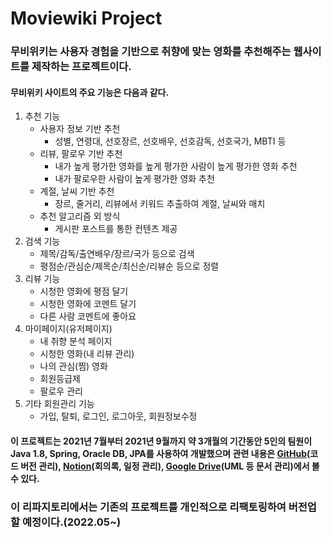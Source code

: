 # Moviewiki Project
### 무비위키는 사용자 경험을 기반으로 취향에 맞는 영화를 추천해주는 웹사이트를 제작하는 프로젝트이다.
#### 무비위키 사이트의 **주요 기능**은 다음과 같다.

1. 추천 기능
   * 사용자 정보 기반 추천
     * 성별, 연령대, 선호장르, 선호배우, 선호감독, 선호국가, MBTI 등
   * 리뷰, 팔로우 기반 추천
     * 내가 높게 평가한 영화를 높게 평가한 사람이 높게 평가한 영화 추천
     * 내가 팔로우한 사람이 높게 평가한 영화 추천
   * 계절, 날씨 기반 추천
     * 장르, 줄거리, 리뷰에서 키워드 추출하여 계절, 날씨와 매치
   * 추천 알고리즘 외 방식
     * 게시판 포스트를 통한 컨텐츠 제공
2. 검색 기능
   * 제목/감독/출연배우/장르/국가 등으로 검색
   * 평점순/관심순/제목순/최신순/리뷰순 등으로 정렬
3. 리뷰 기능
   * 시청한 영화에 평점 달기
   * 시청한 영화에 코멘트 달기
   * 다른 사람 코멘트에 좋아요
4. 마이페이지(유저페이지)
   * 내 취향 분석 페이지
   * 시청한 영화(내 리뷰 관리)
   * 나의 관심(찜) 영화
   * 회원등급제
   * 팔로우 관리
5. 기타 회원관리 기능
   * 가입, 탈퇴, 로그인, 로그아웃, 회원정보수정

#### 이 프로젝트는 2021년 7월부터 2021년 9월까지 약 3개월의 기간동안 5인의 팀원이 **Java 1.8**, **Spring**, **Oracle DB**, **JPA**를 사용하여 개발했으며 관련 내용은 [GitHub](https://github.com/moviewiki-team/moviewiki)(코드 버전 관리), [Notion](https://www.notion.so/hip-tablecloth-89b)(회의록, 일정 관리), [Google Drive](https://drive.google.com/drive/folders/1LWBwnqdfA8amZ1mKw6PPa81LmBxjikeu)(UML 등 문서 관리)에서 볼 수 있다.

### 이 리파지토리에서는 기존의 프로젝트를 개인적으로 리팩토링하여 버전업할 예정이다.(2022.05~)